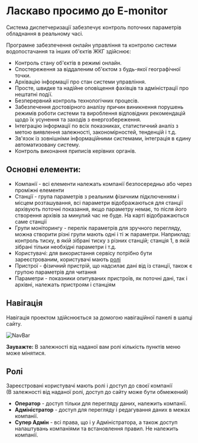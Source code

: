 # Ласкаво просимо до E-monitor
Система диспетчеризації забезпечує контроль поточних параметрів обладнання в реальному часі.

Програмне забезпечення онлайн управління та контролю системи водопостачання та інших об'єктів ЖКГ здійснює:

* Контроль стану об'єктів в режимі онлайн.
* Спостереження за віддаленим об'єктом з будь-якої географічної точки.
* Архівацію інформації про стан системи управління.
* Просте, швидке та надійне оповіщення фахівців та адміністрації про нештатні події.
* Безперервний контроль технологічних процесів.
* Забезпечення достовірного аналізу причин виникнення порушень режимів роботи системи та вироблення відповідних рекомендацій щодо їх усунення та заходів з енергозбереження.
* Інтеграцію інформації по всіх показниках, статистичний аналіз з метою виявлення залежності, закономірностей, тенденцій і т.д.
* Зв'язок із зовнішніми інформаційними системами, інтеграція в єдину автоматизовану систему.
* Контроль виконання приписів керівних органів.

## Основні елементи:

* Компанії - всі елементи належать компанії безпосередньо або через проміжні елементи
* Станції - група параметрів з реальним фізичним підключенням і місцем розташування, всі параметри відображаються для станції архівують поточні показання, якщо параметру немає, то після його створення архівів за минулий час не буде. На карті відображаються саме станції
* Групи моніторингу - перелік параметрів для зручного перегляду, можна створити різні групи мають одні і ті ж параметри. Наприклад: контроль тиску, в якій зібрані тиску з різних станцій; станція 1, в якій зібрані тільки необхідні параметри і т.д.
* Користувачі: для використання сервісу потрібно бути зареєстрованим, користувачі мають [ролі](/#_1) 
* Пристрої - фізичний пристрій, що надсилає дані від із станції, також є групою параметрів для читання
* Параметри - показники опитуваних пристроїв, як поточні дані, так і архівні, належать пристроям і станціям

## Навігація
Навігація проектом здійснюється за домогою навігаційної панелі в шапці сайту.

![NavBar](/img/navbar.png)

**Зауважте:** В залежності від наданої вам ролі кількість пунктів меню може мінятися.

## Ролі

Зареєстровані користувачі мають ролі і доступ до своєї компанії  
(В залежності від наданої ролі, доступ до сайту може бути обмежений)

* **Оператор** - доступ тільки для перегляду даних, належить компанії.
* **Адміністратор** - доступ для перегляду і редагування даних в межах компанії.
* **Супер Адмін** - всі права, що і у Адміністратора, а також доступ налаштувань компаніями та встановлення правил. Не належить компанії.

<!-- TODO ролі -->